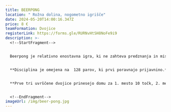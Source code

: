 ```yaml
---
title: BEERPONG
location: " Rožna dolina, nogometno igrišče"
date: 2024-05-20T14:00:16.347Z
price: 8 €
teamFormation: Dvojice
registerLink: https://forms.gle/RURNvHtSH8NoFe9i9
description: >-
  <!--StartFragment-->


  Beerpong je relativno enostavna igra, ki ne zahteva predznanja in miselnih naporov, prinese pa veliko zabave ob igranju in je posledično ena najbolj obiskanih disciplin športnega dogajanja Majskih iger. Igra se v dvojicah, ki pa so lahko tudi mešane. Namen igre je zadeti žogico v kozarček. Če z žogico zadenete v nasprotnikov kozarček, se ta umakne iz igre, nasprotnik pa spije vsebino kozarčka. Pri metu pa komolec ne sme segati čez rob mize. Če se izvede normalen met, pri katerem se žogica ne dotakne mize, nasprotnik žogice v zraku ne sme izbijati. V nasprotnem primeru (ko se žogica dotakne mize) je nasprotniku dovoljeno izbijanje žogice. V obeh primerih je dovoljeno izpihanje žogice iz kozarčka. Če zadaneš kozarček, ki ga tekmovalec drži v roki ali tistega, ki ga je pustil na mizi in ga še ni izpil, tvoja ekipa avtomatsko zmaga. Tekom igre lahko dvojica le enkrat zaprosi za preurejanje kozarčkov v drugačno pozicijo. Ekipa, ki zadane vse nasprotnikove kozarčke, je zmagovalna. Turnir bo potekal po sistemu izločanja. 


  **Disciplina je omejena na  128 parov, ki prvi poravnajo prijavnino.** 


  **Prve tri uvrščene dvojice prinesejo domu za 1. mesto 10 točk, 2. mesto 8 točk in 3. mesto 6 točk. Oba tekmovalca morata biti iz istega doma, da prineseta svojemu domu točke. Če sta oba tekmovalca iz različnih domov, izbereta za kateri dom bodo štele točke. Če je en član iz doma, drug pa ne, ne dobita točk.** 


  <!--EndFragment-->
imageUrl: /img/beer-pong.jpg
---
```


